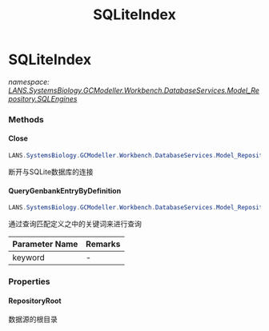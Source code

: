 ﻿---
title: SQLiteIndex
---

# SQLiteIndex
_namespace: [LANS.SystemsBiology.GCModeller.Workbench.DatabaseServices.Model_Repository.SQLEngines](N-LANS.SystemsBiology.GCModeller.Workbench.DatabaseServices.Model_Repository.SQLEngines.html)_





### Methods

#### Close
```csharp
LANS.SystemsBiology.GCModeller.Workbench.DatabaseServices.Model_Repository.SQLEngines.SQLiteIndex.Close
```
断开与SQLite数据库的连接

#### QueryGenbankEntryByDefinition
```csharp
LANS.SystemsBiology.GCModeller.Workbench.DatabaseServices.Model_Repository.SQLEngines.SQLiteIndex.QueryGenbankEntryByDefinition(System.String)
```
通过查询匹配定义之中的关键词来进行查询

|Parameter Name|Remarks|
|--------------|-------|
|keyword|-|



### Properties

#### RepositoryRoot
数据源的根目录
